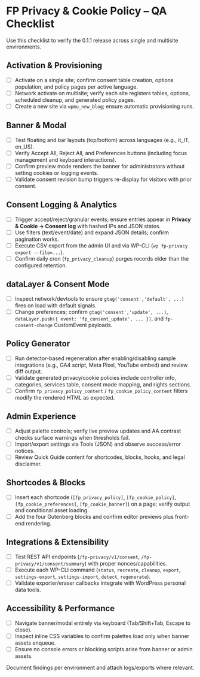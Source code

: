 # FP Privacy & Cookie Policy – QA Checklist

Use this checklist to verify the 0.1.1 release across single and multisite environments.

## Activation & Provisioning
- [ ] Activate on a single site; confirm consent table creation, options population, and policy pages per active language.
- [ ] Network activate on multisite; verify each site registers tables, options, scheduled cleanup, and generated policy pages.
- [ ] Create a new site via `wpmu_new_blog`; ensure automatic provisioning runs.

## Banner & Modal
- [ ] Test floating and bar layouts (top/bottom) across languages (e.g., it_IT, en_US).
- [ ] Verify Accept All, Reject All, and Preferences buttons (including focus management and keyboard interactions).
- [ ] Confirm preview mode renders the banner for administrators without setting cookies or logging events.
- [ ] Validate consent revision bump triggers re-display for visitors with prior consent.

## Consent Logging & Analytics
- [ ] Trigger accept/reject/granular events; ensure entries appear in **Privacy & Cookie → Consent log** with hashed IPs and JSON states.
- [ ] Use filters (text/event/date) and expand JSON details; confirm pagination works.
- [ ] Execute CSV export from the admin UI and via WP-CLI (`wp fp-privacy export --file=...`).
- [ ] Confirm daily cron (`fp_privacy_cleanup`) purges records older than the configured retention.

## dataLayer & Consent Mode
- [ ] Inspect network/devtools to ensure `gtag('consent','default', ...)` fires on load with default signals.
- [ ] Change preferences; confirm `gtag('consent','update', ...)`, `dataLayer.push({ event: 'fp_consent_update', ... })`, and `fp-consent-change` CustomEvent payloads.

## Policy Generator
- [ ] Run detector-based regeneration after enabling/disabling sample integrations (e.g., GA4 script, Meta Pixel, YouTube embed) and review diff output.
- [ ] Validate generated privacy/cookie policies include controller info, categories, services table, consent mode mapping, and rights sections.
- [ ] Confirm `fp_privacy_policy_content` / `fp_cookie_policy_content` filters modify the rendered HTML as expected.

## Admin Experience
- [ ] Adjust palette controls; verify live preview updates and AA contrast checks surface warnings when thresholds fail.
- [ ] Import/export settings via Tools (JSON) and observe success/error notices.
- [ ] Review Quick Guide content for shortcodes, blocks, hooks, and legal disclaimer.

## Shortcodes & Blocks
- [ ] Insert each shortcode (`[fp_privacy_policy]`, `[fp_cookie_policy]`, `[fp_cookie_preferences]`, `[fp_cookie_banner]`) on a page; verify output and conditional asset loading.
- [ ] Add the four Gutenberg blocks and confirm editor previews plus front-end rendering.

## Integrations & Extensibility
- [ ] Test REST API endpoints (`/fp-privacy/v1/consent`, `/fp-privacy/v1/consent/summary`) with proper nonces/capabilities.
- [ ] Execute each WP-CLI command (`status`, `recreate`, `cleanup`, `export`, `settings-export`, `settings-import`, `detect`, `regenerate`).
- [ ] Validate exporter/eraser callbacks integrate with WordPress personal data tools.

## Accessibility & Performance
- [ ] Navigate banner/modal entirely via keyboard (Tab/Shift+Tab, Escape to close).
- [ ] Inspect inline CSS variables to confirm palettes load only when banner assets enqueue.
- [ ] Ensure no console errors or blocking scripts arise from banner or admin assets.

Document findings per environment and attach logs/exports where relevant.
